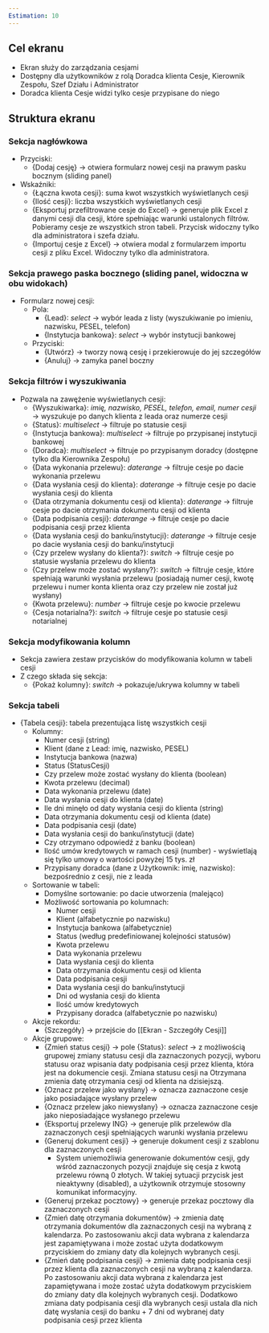 ```yaml
---
Estimation: 10
---
```


## Cel ekranu

- Ekran służy do zarządzania cesjami
- Dostępny dla użytkowników z rolą Doradca klienta Cesje, Kierownik Zespołu, Szef Działu i Administrator
- Doradca klienta Cesje widzi tylko cesje przypisane do niego

## Struktura ekranu

### Sekcja nagłówkowa

- Przyciski:
  - {Dodaj cesję} -> otwiera formularz nowej cesji na prawym pasku bocznym (sliding panel)
- Wskaźniki:
  - {Łączna kwota cesji}: suma kwot wszystkich wyświetlanych cesji
  - {Ilość cesji}: liczba wszystkich wyświetlanych cesji
  - {Eksportuj przefiltrowane cesje do Excel} -> generuje plik Excel z danymi cesji dla cesji, które spełniając warunki ustalonych filtrów. Pobieramy cesje ze wszystkich stron tabeli. Przycisk widoczny tylko dla administratora i szefa działu.
  - {Importuj cesje z Excel} -> otwiera modal z formularzem importu cesji z pliku Excel. Widoczny tylko dla administratora.

### Sekcja prawego paska bocznego (sliding panel, widoczna w obu widokach)

- Formularz nowej cesji:
  - Pola:
    - {Lead}: *select* -> wybór leada z listy (wyszukiwanie po imieniu, nazwisku, PESEL, telefon)
    - {Instytucja bankowa}: *select* -> wybór instytucji bankowej
  - Przyciski:
    - {Utwórz} -> tworzy nową cesję i przekierowuje do jej szczegółów
    - {Anuluj} -> zamyka panel boczny

### Sekcja filtrów i wyszukiwania

- Pozwala na zawężenie wyświetlanych cesji:
  - {Wyszukiwarka}: *imię, nazwisko, PESEL, telefon, email, numer cesji* -> wyszukuje po danych klienta z leada oraz numerze cesji
  - {Status}: *multiselect* -> filtruje po statusie cesji
  - {Instytucja bankowa}: *multiselect* -> filtruje po przypisanej instytucji bankowej
  - {Doradca}: *multiselect* -> filtruje po przypisanym doradcy (dostępne tylko dla Kierownika Zespołu)
  - {Data wykonania przelewu}: *daterange* -> filtruje cesje po dacie wykonania przelewu
  - {Data wysłania cesji do klienta}: *daterange* -> filtruje cesje po dacie wysłania cesji do klienta
  - {Data otrzymania dokumentu cesji od klienta}: *daterange* -> filtruje cesje po dacie otrzymania dokumentu cesji od klienta
  - {Data podpisania cesji}: *daterange* -> filtruje cesje po dacie podpisania cesji przez klienta
  - {Data wysłania cesji do banku/instytucji}: *daterange* -> filtruje cesje po dacie wysłania cesji do banku/instytucji
  - {Czy przelew wysłany do klienta?}: *switch* -> filtruje cesje po statusie wysłania przelewu do klienta
  - {Czy przelew może zostać wysłany?}: *switch* -> filtruje cesje, które spełniają warunki wysłania przelewu (posiadają numer cesji, kwotę przelewu i numer konta klienta oraz czy przelew nie został już wysłany)
  - {Kwota przelewu}: *number* -> filtruje cesje po kwocie przelewu
  - {Cesja notarialna?}: *switch* -> filtruje cesje po statusie cesji notarialnej

### Sekcja modyfikowania kolumn

- Sekcja zawiera zestaw przycisków do modyfikowania kolumn w tabeli cesji
- Z czego składa się sekcja:
  - {Pokaż kolumny}: *switch* -> pokazuje/ukrywa kolumny w tabeli

### Sekcja tabeli

- {Tabela cesji}: tabela prezentująca listę wszystkich cesji
  - Kolumny:
    - Numer cesji (string)
    - Klient (dane z Lead: imię, nazwisko, PESEL)
    - Instytucja bankowa (nazwa)
    - Status (StatusCesji)
    - Czy przelew może zostać wysłany do klienta (boolean)
    - Kwota przelewu (decimal)
    - Data wykonania przelewu (date)
    - Data wysłania cesji do klienta (date)
    - Ile dni minęło od daty wysłania cesji do klienta (string)
    - Data otrzymania dokumentu cesji od klienta (date)
    - Data podpisania cesji (date)
    - Data wysłania cesji do banku/instytucji (date)
    - Czy otrzymano odpowiedź z banku (boolean)
    - Ilość umów kredytowych w ramach cesji (number) - wyświetlają się tylko umowy o wartości powyżej 15 tys. zł
    - Przypisany doradca (dane z Użytkownik: imię, nazwisko): bezpośrednio z cesji, nie z leada
  - Sortowanie w tabeli:
    - Domyślne sortowanie: po dacie utworzenia (malejąco)
    - Możliwość sortowania po kolumnach:
      - Numer cesji
      - Klient (alfabetycznie po nazwisku)
      - Instytucja bankowa (alfabetycznie)
      - Status (według predefiniowanej kolejności statusów)
      - Kwota przelewu
      - Data wykonania przelewu
      - Data wysłania cesji do klienta
      - Data otrzymania dokumentu cesji od klienta
      - Data podpisania cesji
      - Data wysłania cesji do banku/instytucji
      - Dni od wysłania cesji do klienta
      - Ilość umów kredytowych
      - Przypisany doradca (alfabetycznie po nazwisku)
  - Akcje rekordu:
    - {Szczegóły} -> przejście do [[Ekran - Szczegóły Cesji]]
  - Akcje grupowe:
    - {Zmień status cesji} -> pole {Status}: *select* -> z możliwością grupowej zmiany statusu cesji dla zaznaczonych pozycji, wyboru statusu oraz wpisania daty podpisania cesji przez klienta, która jest na dokumencie cesji. Zmiana statusu cesji na Otrzymana zmienia datę otrzymania cesji od klienta na dzisiejszą.
    - {Oznacz przelew jako wysłany} -> oznacza zaznaczone cesje jako posiadające wysłany przelew
    - {Oznacz przelew jako niewysłany} -> oznacza zaznaczone cesje jako nieposiadające wysłanego przelewu
    - {Eksportuj przelewy ING} -> generuje plik przelewów dla zaznaczonych cesji spełniających warunki wysłania przelewu
    - {Generuj dokument cesji} -> generuje dokument cesji z szablonu dla zaznaczonych cesji
      - System uniemożliwia generowanie dokumentów cesji, gdy wśród zaznaczonych pozycji znajduje się cesja z kwotą przelewu równą 0 złotych. W takiej sytuacji przycisk jest nieaktywny (disabled), a użytkownik otrzymuje stosowny komunikat informacyjny.
    - {Generuj przekaz pocztowy} -> generuje przekaz pocztowy dla zaznaczonych cesji
    - {Zmień datę otrzymania dokumentów} -> zmienia datę otrzymania dokumentów dla zaznaczonych cesji na wybraną z kalendarza. Po zastosowaniu akcji data wybrana z kalendarza jest zapamiętywana i może zostać użyta dodatkowym przyciskiem do zmiany daty dla kolejnych wybranych cesji.
    - {Zmień datę podpisania cesji} -> zmienia datę podpisania cesji przez klienta dla zaznaczonych cesji na wybraną z kalendarza. Po zastosowaniu akcji data wybrana z kalendarza jest zapamiętywana i może zostać użyta dodatkowym przyciskiem do zmiany daty dla kolejnych wybranych cesji. Dodatkowo zmiana daty podpisania cesji dla wybranych cesji ustala dla nich datę wysłania cesji do banku + 7 dni od wybranej daty podpisania cesji przez klienta

